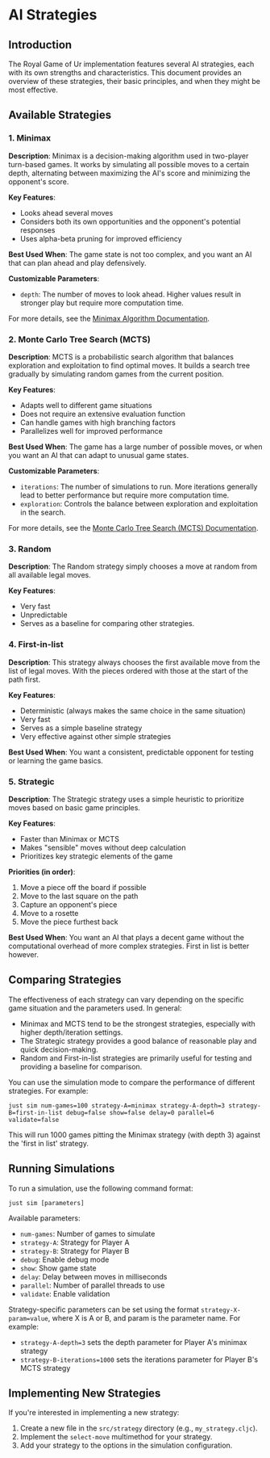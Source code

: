 # AI Strategies 

## Introduction

The Royal Game of Ur implementation features several AI strategies, each with its own strengths and characteristics. This document provides an overview of these strategies, their basic principles, and when they might be most effective.

## Available Strategies

### 1. Minimax

**Description**: Minimax is a decision-making algorithm used in two-player turn-based games. It works by simulating all possible moves to a certain depth, alternating between maximizing the AI's score and minimizing the opponent's score.

**Key Features**:
- Looks ahead several moves
- Considers both its own opportunities and the opponent's potential responses
- Uses alpha-beta pruning for improved efficiency

**Best Used When**: The game state is not too complex, and you want an AI that can plan ahead and play defensively.

**Customizable Parameters**:
- `depth`: The number of moves to look ahead. Higher values result in stronger play but require more computation time.

For more details, see the [Minimax Algorithm Documentation](./minimax.md).

### 2. Monte Carlo Tree Search (MCTS)

**Description**: MCTS is a probabilistic search algorithm that balances exploration and exploitation to find optimal moves. It builds a search tree gradually by simulating random games from the current position.

**Key Features**:
- Adapts well to different game situations
- Does not require an extensive evaluation function
- Can handle games with high branching factors
- Parallelizes well for improved performance

**Best Used When**: The game has a large number of possible moves, or when you want an AI that can adapt to unusual game states.

**Customizable Parameters**:
- `iterations`: The number of simulations to run. More iterations generally lead to better performance but require more computation time.
- `exploration`: Controls the balance between exploration and exploitation in the search.

For more details, see the [Monte Carlo Tree Search (MCTS) Documentation](./mcts.md).

### 3. Random

**Description**: The Random strategy simply chooses a move at random from all available legal moves.

**Key Features**:
- Very fast
- Unpredictable
- Serves as a baseline for comparing other strategies.

### 4. First-in-list

**Description**: This strategy always chooses the first available move from the list of legal moves. With the pieces ordered with those at the start of the path first.

**Key Features**:
- Deterministic (always makes the same choice in the same situation)
- Very fast
- Serves as a simple baseline strategy
- Very effective against other simple strategies 

**Best Used When**: You want a consistent, predictable opponent for testing or learning the game basics.

### 5. Strategic

**Description**: The Strategic strategy uses a simple heuristic to prioritize moves based on basic game principles.

**Key Features**:
- Faster than Minimax or MCTS
- Makes "sensible" moves without deep calculation
- Prioritizes key strategic elements of the game

**Priorities (in order)**:
1. Move a piece off the board if possible
2. Move to the last square on the path
3. Capture an opponent's piece
4. Move to a rosette
5. Move the piece furthest back

**Best Used When**: You want an AI that plays a decent game without the computational overhead of more complex strategies. First in list is better however.

## Comparing Strategies

The effectiveness of each strategy can vary depending on the specific game situation and the parameters used. In general:

- Minimax and MCTS tend to be the strongest strategies, especially with higher depth/iteration settings.
- The Strategic strategy provides a good balance of reasonable play and quick decision-making.
- Random and First-in-list strategies are primarily useful for testing and providing a baseline for comparison.

You can use the simulation mode to compare the performance of different strategies. For example:

```
just sim num-games=100 strategy-A=minimax strategy-A-depth=3 strategy-B=first-in-list debug=false show=false delay=0 parallel=6 validate=false
```

This will run 1000 games pitting the Minimax strategy (with depth 3) against the 'first in list' strategy.

## Running Simulations

To run a simulation, use the following command format:

```
just sim [parameters]
```

Available parameters:
- `num-games`: Number of games to simulate
- `strategy-A`: Strategy for Player A
- `strategy-B`: Strategy for Player B 
- `debug`: Enable debug mode
- `show`: Show game state
- `delay`: Delay between moves in milliseconds
- `parallel`: Number of parallel threads to use
- `validate`: Enable validation

Strategy-specific parameters can be set using the format `strategy-X-param=value`, where X is A or B, and param is the parameter name. For example:

- `strategy-A-depth=3` sets the depth parameter for Player A's minimax strategy
- `strategy-B-iterations=1000` sets the iterations parameter for Player B's MCTS strategy

## Implementing New Strategies

If you're interested in implementing a new strategy:

1. Create a new file in the `src/strategy` directory (e.g., `my_strategy.cljc`).
2. Implement the `select-move` multimethod for your strategy.
3. Add your strategy to the options in the simulation configuration.
